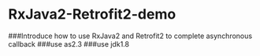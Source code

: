 # RxJava2-Retrofit2-demo

###Introduce how to use RxJava2 and Retrofit2 to complete asynchronous callback
###use as2.3
###use jdk1.8
